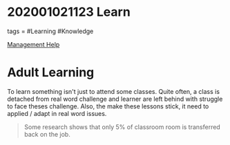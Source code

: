 # 202001021123 Learn
tags = #Learning #Knowledge 


[Management Help](https://managementhelp.org/training/theory/adult-learning.htm)

# Adult Learning

To learn something isn't just to attend some classes.
Quite often, a class is detached from real word challenge and learner are left behind with struggle to face theses challenge.
Also, the make these lessons stick, it need to applied / adapt in real word issues.
>Some research shows that only 5% of classroom room is transferred back on the job.